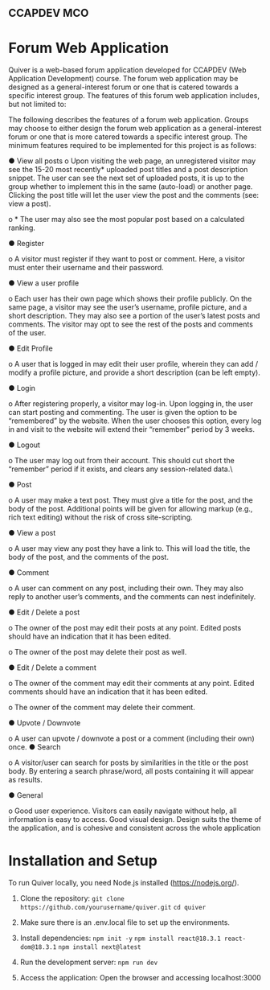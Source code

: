 ## CCAPDEV MCO
# Forum Web Application

Quiver is a web-based forum application developed for CCAPDEV (Web Application Development) course. The forum web application may be designed as a general-interest forum or one that is catered towards a specific interest group. The features of this forum web application includes, but not limited to:

The following describes the features of a forum web application. Groups may choose to
either design the forum web application as a general-interest forum or one that is more
catered towards a specific interest group. The minimum features required to be
implemented for this project is as follows:

● View all posts
  o Upon visiting the web page, an unregistered visitor may see the 15-20 most
recently* uploaded post titles and a post description snippet. The user can
see the next set of uploaded posts, it is up to the group whether to
implement this in the same (auto-load) or another page. Clicking the post
title will let the user view the post and the comments (see: view a post).

o * The user may also see the most popular post based on a calculated
ranking.

● Register

  o A visitor must register if they want to post or comment. Here, a visitor
must enter their username and their password.

● View a user profile

  o Each user has their own page which shows their profile publicly. On the
same page, a visitor may see the user’s username, profile picture, and a
short description. They may also see a portion of the user’s latest posts
and comments. The visitor may opt to see the rest of the posts and
comments of the user.

● Edit Profile

  o A user that is logged in may edit their user profile, wherein they can add
/ modify a profile picture, and provide a short description (can be left
empty).

● Login

  o After registering properly, a visitor may log-in. Upon logging in, the user
can start posting and commenting. The user is given the option to be
“remembered” by the website. When the user chooses this option, every
log in and visit to the website will extend their “remember” period by 3
weeks.

● Logout

  o The user may log out from their account. This should cut short the
“remember” period if it exists, and clears any session-related data.\

● Post

  o A user may make a text post. They must give a title for the post, and the
body of the post. Additional points will be given for allowing markup (e.g.,
rich text editing) without the risk of cross site-scripting.

● View a post

  o A user may view any post they have a link to. This will load the title, the
body of the post, and the comments of the post.

● Comment

  o A user can comment on any post, including their own. They may also reply
to another user’s comments, and the comments can nest indefinitely.

● Edit / Delete a post

  o The owner of the post may edit their posts at any point. Edited posts
should have an indication that it has been edited.

  o The owner of the post may delete their post as well.

● Edit / Delete a comment

  o The owner of the comment may edit their comments at any point. Edited
comments should have an indication that it has been edited.

  o The owner of the comment may delete their comment.

● Upvote / Downvote

  o A user can upvote / downvote a post or a comment (including their own)
once.
● Search

  o A visitor/user can search for posts by similarities in the title or the post
body. By entering a search phrase/word, all posts containing it will appear
as results.

● General
  
  o Good user experience. Visitors can easily navigate without help, all
information is easy to access. Good visual design. Design suits the theme
of the application, and is cohesive and consistent across the whole
application


# Installation and Setup
To run Quiver locally, you need Node.js installed (https://nodejs.org/). 

1. Clone the repository:
```git clone https://github.com/yourusername/quiver.git```
```cd quiver```

2. Make sure there is an .env.local file to set up the environments.

2. Install dependencies:
```npm init -y```
```npm install react@18.3.1 react-dom@18.3.1```
```npm install next@latest```


3. Run the development server:
```npm run dev```

4. Access the application:
Open the browser and accessing localhost:3000

